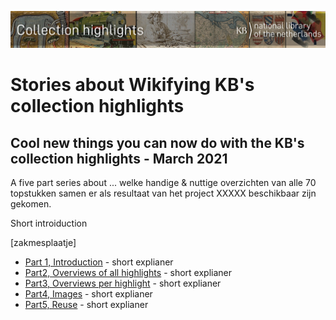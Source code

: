![Banner](https://raw.githubusercontent.com/KBNLwikimedia/KBCollectionHighlights/main/banners/KBTopstukkenBannerWikimedia_EN.jpg)
# Stories about Wikifying KB's collection highlights 

## Cool new things you can now do with the KB's collection highlights - March 2021
A five part series about ... welke handige & nuttige overzichten van alle 70 topstukken samen er als resultaat van het project XXXXX beschikbaar zijn gekomen.

Short introiduction 

[zakmesplaatje]

* [Part 1, Introduction](https://kbnlwikimedia.github.io/KBCollectionHighlights/Cool%20new%20things%20you%20can%20now%20do%20with%20the%20KB's%20collection%20highlights%20-%20Part%201%2C%20Introduction.html) - short explianer
* [Part2, Overviews of all highlights](https://kbnlwikimedia.github.io/KBCollectionHighlights/Cool%20new%20things%20you%20can%20now%20do%20with%20the%20KB's%20collection%20highlights%20-%20Part%202%2C%20Overviews%20of%20all%20highlights.html) - short explianer
* [Part3, Overviews per highlight](https://kbnlwikimedia.github.io/KBCollectionHighlights/Cool%20new%20things%20you%20can%20now%20do%20with%20the%20KB's%20collection%20highlights%20-%20Part%203%2C%20Overviews%20per%20highlight.html) - short explianer
* [Part4, Images](https://kbnlwikimedia.github.io/KBCollectionHighlights/Cool%20new%20things%20you%20can%20now%20do%20with%20the%20KB's%20collection%20highlights%20-%20Part%204%2C%20Images.html) - short explianer
* [Part5, Reuse](https://kbnlwikimedia.github.io/KBCollectionHighlights/Cool%20new%20things%20you%20can%20now%20do%20with%20the%20KB's%20collection%20highlights%20-%20Part%205%2C%20Reuse.html) - short explianer
